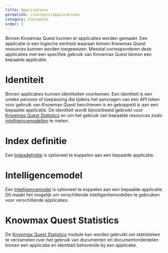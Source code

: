 ```yaml
---
title: Applications
permalink: /concepts/applications
category: Concepten
order: 2
---
```


Binnen Knowmax Quest kunnen er applicaties worden gemaakt. Een applicatie is een logische eenheid waaraan binnen Knowmax Quest resources kunnen worden toegewezen. Meestal corresponderen deze applicaties met een specifiek gebruik van Knowmax Quest binnen een bepaalde applicatie.

# Identiteit
Binnen applicaties kunnen identiteiten voorkomen. Een identiteit is een unieke persoon of toepassing die  tijdens het aanvragen van een API token voor gebruik van Knowmax Quest beschreven is en gekoppeld is aan een bepaalde applicatie. De identiteit wordt bijvoorbeeld gebruikt voor [Knowmax Quest Statistics](/concepts/statistics) en om het gebruik van bepaalde resources zoals [intelligencemodellen](/concepts/intelligencemodels) te meten.


# Index definitie
Een [Indexdefinitie](/concepts/indexes) is optioneel te koppelen aan een bepaalde applicatie.

# Intelligencemodel
Een [Intelligencemodel](/concepts/intelligencemodels) is optioneel te koppelen aan een bepaalde applicatie. Dit maakt het mogelijk om verschillende intelligentiemodellen te gebruiken voor verschillende applicaties.

# Knowmax Quest Statistics
De [Knowmax Quest Statistics](/concepts/statistics) module kan worden gebruikt om statistieken te verzamelen over het gebruik van documenten en documentonderdelen binnen een applicatie en identiteit behorende bij een applicatie. 